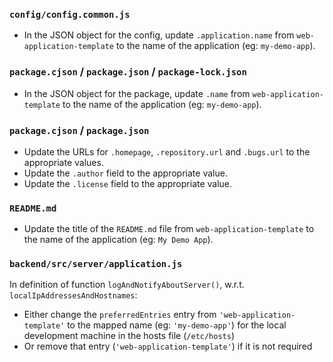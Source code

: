 ### `config/config.common.js`
* In the JSON object for the config, update `.application.name` from `web-application-template` to the name of the application (eg: `my-demo-app`).

### `package.cjson` / `package.json` / `package-lock.json`
* In the JSON object for the package, update `.name` from `web-application-template` to the name of the application (eg: `my-demo-app`).

### `package.cjson` / `package.json`
* Update the URLs for `.homepage`, `.repository.url` and `.bugs.url` to the appropriate values.
* Update the `.author` field to the appropriate value.
* Update the `.license` field to the appropriate value.

### `README.md`
* Update the title of the `README.md` file from `web-application-template` to the name of the application (eg: `My Demo App`).

### `backend/src/server/application.js`
In definition of function `logAndNotifyAboutServer()`, w.r.t. `localIpAddressesAndHostnames`:
* Either change the `preferredEntries` entry from `'web-application-template'` to the mapped name (eg: `'my-demo-app'`) for the local development machine in the hosts file (`/etc/hosts`)
* Or remove that entry (`'web-application-template'`) if it is not required
